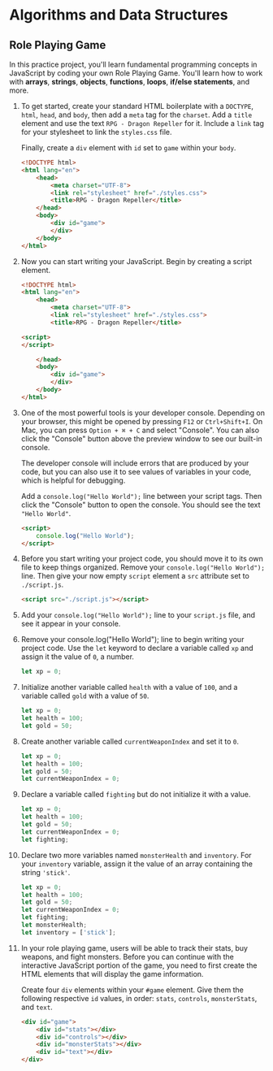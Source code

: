 # Algorithms and Data Structures

## Role Playing Game

In this practice project, you'll learn fundamental programming concepts in JavaScript by coding your own Role Playing Game. You'll learn how to work with __arrays__, __strings__, __objects__, __functions__, __loops__, __if/else statements__, and more.

1. To get started, create your standard HTML boilerplate with a `DOCTYPE`, `html`, `head`, and `body`, then add a `meta` tag for the `charset`. Add a `title` element and use the text `RPG - Dragon Repeller` for it. Include a `link` tag for your stylesheet to link the `styles.css` file.

    Finally, create a `div` element with `id` set to `game` within your `body`.

    ```html
    <!DOCTYPE html>
    <html lang="en">
        <head>
            <meta charset="UTF-8">
            <link rel="stylesheet" href="./styles.css">
            <title>RPG - Dragon Repeller</title>
        </head>
        <body>
            <div id="game">
            </div>    
        </body>
    </html>
    ```
2. Now you can start writing your JavaScript. Begin by creating a script element.

    ```html
    <!DOCTYPE html>
    <html lang="en">
        <head>
            <meta charset="UTF-8">
            <link rel="stylesheet" href="./styles.css">
            <title>RPG - Dragon Repeller</title>
    ```
    ```html
    <script>
    </script>
    ```
    ```html
        </head>
        <body>
            <div id="game">
            </div>    
        </body>
    </html>
    ```

3. One of the most powerful tools is your developer console. Depending on your browser, this might be opened by pressing `F12` or `Ctrl+Shift+I`. On Mac, you can press `Option + ⌘ + C` and select "Console". You can also click the "Console" button above the preview window to see our built-in console.

    The developer console will include errors that are produced by your code, but you can also use it to see values of variables in your code, which is helpful for debugging.

    Add a `console.log("Hello World");` line between your script tags. Then click the "Console" button to open the console. You should see the text `"Hello World"`.

    ```html
    <script>
        console.log("Hello World");
    </script>
    ```

4. Before you start writing your project code, you should move it to its own file to keep things organized. Remove your `console.log("Hello World");` line. Then give your now empty `script` element a `src` attribute set to `./script.js`.

    ```html
    <script src="./script.js"></script>
    ```

5. Add your `console.log("Hello World");` line to your `script.js` file, and see it appear in your console.

6. Remove your console.log("Hello World"); line to begin writing your project code. Use the `let` keyword to declare a variable called `xp` and assign it the value of `0`, a number.

    ```javascript
    let xp = 0;
    ```

7. Initialize another variable called `health` with a value of `100`, and a variable called `gold` with a value of `50`.

    ```javascript
    let xp = 0;
    let health = 100;
    let gold = 50;
    ```

8. Create another variable called `currentWeaponIndex` and set it to `0`.

    ```javascript
    let xp = 0;
    let health = 100;
    let gold = 50;
    let currentWeaponIndex = 0;
    ```

9. Declare a variable called `fighting` but do not initialize it with a value.

    ```javascript
    let xp = 0;
    let health = 100;
    let gold = 50;
    let currentWeaponIndex = 0;
    let fighting;
    ```

10. Declare two more variables named `monsterHealth` and `inventory`. For your `inventory` variable, assign it the value of an array containing the string `'stick'`.

    ```javascript
    let xp = 0;
    let health = 100;
    let gold = 50;
    let currentWeaponIndex = 0;
    let fighting;
    let monsterHealth;
    let inventory = ['stick'];
    ```

11. In your role playing game, users will be able to track their stats, buy weapons, and fight monsters. Before you can continue with the interactive JavaScript portion of the game, you need to first create the HTML elements that will display the game information.

    Create four `div` elements within your `#game` element. Give them the following respective `id` values, in order: `stats`, `controls`, `monsterStats`, and `text`.

    ```html
    <div id="game">
        <div id="stats"></div>
        <div id="controls"></div>
        <div id="monsterStats"></div>
        <div id="text"></div>
    </div>   
    ```